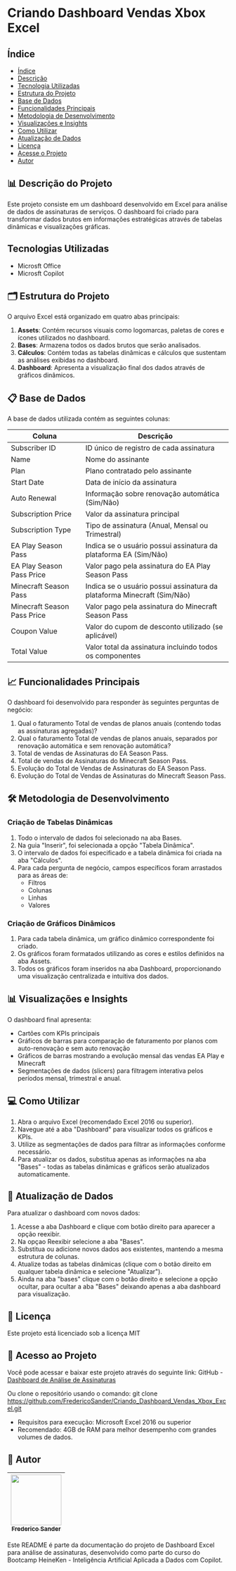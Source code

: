 # Criando Dashboard Vendas Xbox Excel

## Índice 

* [Índice](#índice)
* [Descrição](#descrição)
* [Tecnologia Utilizadas](#tecnologias-utilizadas)
* [Estrutura do Projeto](#estrutura-do-projeto)
* [Base de Dados](#base-de-dados)
* [Funcionalidades Principais](#funcionalidades-principais)
* [Metodologia de Desenvolvimento](#metodologia-de-desenvolvimento)
* [Visualizações e Insights](#visualizações-e-insights)
* [Como Utilizar](#como-utilizar)
* [Atualização de Dados](#atualização-de-dados)
* [Licença](#licença)
* [Acesse o Projeto](#acesse-o-projeto)
* [Autor](#autor)


## 📊 Descrição do Projeto

Este projeto consiste em um dashboard desenvolvido em Excel para análise de dados de assinaturas de serviços. O dashboard foi criado para transformar dados brutos em informações estratégicas através de tabelas dinâmicas e visualizações gráficas.

## Tecnologias Utilizadas

- Microsft Office
- Microsft Copilot

## 🗂️ Estrutura do Projeto

O arquivo Excel está organizado em quatro abas principais:

1. **Assets**: Contém recursos visuais como logomarcas, paletas de cores e ícones utilizados no dashboard.
2. **Bases**: Armazena todos os dados brutos que serão analisados.
3. **Cálculos**: Contém todas as tabelas dinâmicas e cálculos que sustentam as análises exibidas no dashboard.
4. **Dashboard**: Apresenta a visualização final dos dados através de gráficos dinâmicos.

## 📋 Base de Dados

A base de dados utilizada contém as seguintes colunas:

| Coluna | Descrição |
|--------|-----------|
| Subscriber ID | ID único de registro de cada assinatura |
| Name | Nome do assinante |
| Plan | Plano contratado pelo assinante |
| Start Date | Data de início da assinatura |
| Auto Renewal | Informação sobre renovação automática (Sim/Não) |
| Subscription Price | Valor da assinatura principal |
| Subscription Type | Tipo de assinatura (Anual, Mensal ou Trimestral) |
| EA Play Season Pass | Indica se o usuário possui assinatura da plataforma EA (Sim/Não) |
| EA Play Season Pass Price | Valor pago pela assinatura do EA Play Season Pass |
| Minecraft Season Pass | Indica se o usuário possui assinatura da plataforma Minecraft (Sim/Não) |
| Minecraft Season Pass Price | Valor pago pela assinatura do Minecraft Season Pass |
| Coupon Value | Valor do cupom de desconto utilizado (se aplicável) |
| Total Value | Valor total da assinatura incluindo todos os componentes |

## 📈 Funcionalidades Principais

O dashboard foi desenvolvido para responder às seguintes perguntas de negócio:

1. Qual o faturamento Total de vendas de planos anuais (contendo todas as assinaturas agregadas)?
2. Qual o faturamento Total de vendas de planos anuais, separados por renovação automática e sem renovação automática?
3. Total de vendas de Assinaturas do EA Season Pass.
4. Total de vendas de Assinaturas do Minecraft Season Pass.
5. Evolução do Total de Vendas de Assinaturas do EA Season Pass.
6. Evolução do Total de Vendas de Assinaturas do Minecraft Season Pass.

## 🛠️ Metodologia de Desenvolvimento

### Criação de Tabelas Dinâmicas

1. Todo o intervalo de dados foi selecionado na aba Bases.
2. Na guia "Inserir", foi selecionada a opção "Tabela Dinâmica".
3. O intervalo de dados foi especificado e a tabela dinâmica foi criada na aba "Cálculos".
4. Para cada pergunta de negócio, campos específicos foram arrastados para as áreas de:
   - Filtros
   - Colunas
   - Linhas
   - Valores

### Criação de Gráficos Dinâmicos

1. Para cada tabela dinâmica, um gráfico dinâmico correspondente foi criado.
2. Os gráficos foram formatados utilizando as cores e estilos definidos na aba Assets.
3. Todos os gráficos foram inseridos na aba Dashboard, proporcionando uma visualização centralizada e intuitiva dos dados.

## 📊 Visualizações e Insights

O dashboard final apresenta:

- Cartões com KPIs principais
- Gráficos de barras para comparação de faturamento por planos com auto-renovação e sem auto renovação
- Gráficos de barras mostrando a evolução mensal das vendas EA Play e Minecraft
- Segmentações de dados (slicers) para filtragem interativa pelos períodos mensal, trimestral e anual.

## 💻 Como Utilizar

1. Abra o arquivo Excel (recomendado Excel 2016 ou superior).
2. Navegue até a aba "Dashboard" para visualizar todos os gráficos e KPIs.
3. Utilize as segmentações de dados para filtrar as informações conforme necessário.
4. Para atualizar os dados, substitua apenas as informações na aba "Bases" - todas as tabelas dinâmicas e gráficos serão atualizados automaticamente.

## 🔄 Atualização de Dados

Para atualizar o dashboard com novos dados:

1. Acesse a aba Dashboard e clique com botão direito para aparecer a opção reexibir.
2. Na opçao Reexibir selecione a aba "Bases".
2. Substitua ou adicione novos dados aos existentes, mantendo a mesma estrutura de colunas.
3. Atualize todas as tabelas dinâmicas (clique com o botão direito em qualquer tabela dinâmica e selecione "Atualizar").
4. Ainda na aba "bases" clique com o botão direito e selecione a opção ocultar, para ocultar a aba "Bases" deixando apenas a aba dashboard para visualização.

## 📜 Licença

Este projeto está licenciado sob a licença MIT 

## 🔗 Acesso ao Projeto

Você pode acessar e baixar este projeto através do seguinte link:
GitHub - [Dashboard de Análise de Assinaturas](https://github.com/FredericoSander/Criando_Dashboard_Vendas_Xbox_Excel/blob/main/Report/Relat%C3%B3rio.xlsx)

Ou clone o repositório usando o comando:
git clone https://github.com/FredericoSander/Criando_Dashboard_Vendas_Xbox_Excel.git

- Requisitos para execução: Microsoft Excel 2016 ou superior
- Recomendado: 4GB de RAM para melhor desempenho com grandes volumes de dados.

## 👤 Autor
| [<img loading="lazy" src="https://avatars.githubusercontent.com/u/136928502?s=96&v=4" width=115><br><sub>Frederico Sander</sub>](https://github.com/FredericoSander)
| :---: | 

Este README é parte da documentação do projeto de Dashboard Excel para análise de assinaturas, desenvolvido como parte do curso do Bootcamp HeineKen - Inteligência Artificial Aplicada a Dados com Copilot.


